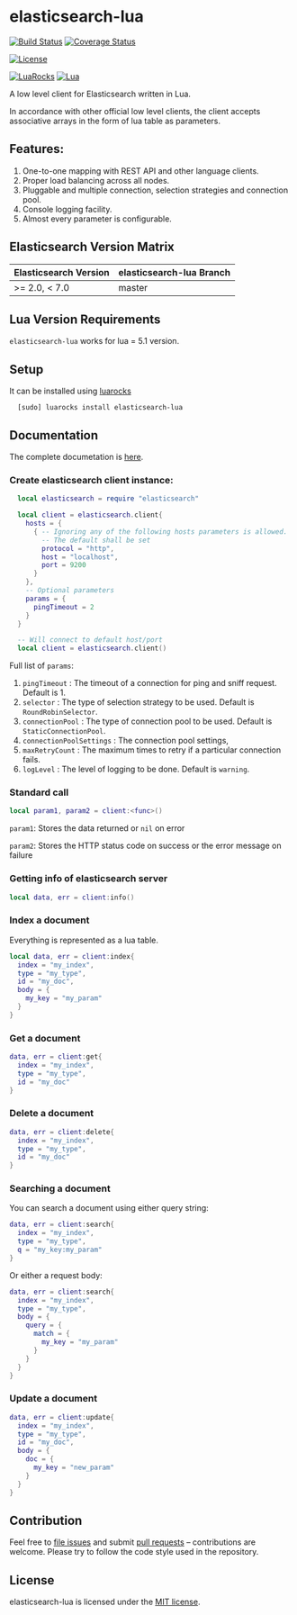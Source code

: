 # elasticsearch-lua 

[![Build Status](https://travis-ci.org/PowerDNS/elasticsearch-lua.svg)](https://travis-ci.org/PowerDNS/elasticsearch-lua) [![Coverage Status](https://coveralls.io/repos/github/PowerDNS/elasticsearch-lua/badge.svg)](https://coveralls.io/github/PowerDNS/elasticsearch-lua)

[![License](http://img.shields.io/badge/Licence-MIT-brightgreen.svg)](LICENSE)

[![LuaRocks](https://img.shields.io/badge/LuaRocks-2.4.1-blue.svg)](https://luarocks.org/modules/neilcook/elasticsearch-lua) [![Lua](https://img.shields.io/badge/Lua-5.12C%20JIT-blue.svg)](https://img.shields.io/badge/Lua-5.1%2C%20JIT-blue.svg)

A low level client for Elasticsearch written in Lua.

In accordance with other official low level clients, the client accepts associative arrays in the form of lua table as parameters.

## Features:

1. One-to-one mapping with REST API and other language clients.
2. Proper load balancing across all nodes.
3. Pluggable and multiple connection, selection strategies and connection pool.
4. Console logging facility.
5. Almost every parameter is configurable.

## Elasticsearch Version Matrix

| Elasticsearch Version | elasticsearch-lua Branch |
| --------------------- | ------------------------ |
| >= 2.0, < 7.0         |  master                  |

## Lua Version Requirements

`elasticsearch-lua` works for lua = 5.1 version.

## Setup

It can be installed using [luarocks](https://luarocks.org)

```
  [sudo] luarocks install elasticsearch-lua
```

## Documentation

The complete documetation is [here](http://elasticsearch-lua.readthedocs.io/).

### Create elasticsearch client instance:

```lua
  local elasticsearch = require "elasticsearch"

  local client = elasticsearch.client{
    hosts = {
      { -- Ignoring any of the following hosts parameters is allowed.
        -- The default shall be set
        protocol = "http",
        host = "localhost",
        port = 9200
      }
    },
    -- Optional parameters
    params = {
      pingTimeout = 2
    }
  }
```

```lua
  -- Will connect to default host/port
  local client = elasticsearch.client()
```

Full list of `params`:

1. `pingTimeout` : The timeout of a connection for ping and sniff request. Default is 1.
2. `selector` : The type of selection strategy to be used. Default is `RoundRobinSelector`.
3. `connectionPool` : The type of connection pool to be used. Default is `StaticConnectionPool`.
4. `connectionPoolSettings` : The connection pool settings,
5. `maxRetryCount` : The maximum times to retry if a particular connection fails.
6. `logLevel` : The level of logging to be done. Default is `warning`.

### Standard call

```lua
local param1, param2 = client:<func>()
```

`param1`: Stores the data returned or `nil` on error

`param2`: Stores the HTTP status code on success or the error message on failure

### Getting info of elasticsearch server

```lua
local data, err = client:info()
```

### Index a document

Everything is represented as a lua table.

```lua
local data, err = client:index{
  index = "my_index",
  type = "my_type",
  id = "my_doc",
  body = {
    my_key = "my_param"
  }
}
```

### Get a document

```lua
data, err = client:get{
  index = "my_index",
  type = "my_type",
  id = "my_doc"
}
```

### Delete a document

```lua
data, err = client:delete{
  index = "my_index",
  type = "my_type",
  id = "my_doc"
}
```
### Searching a document

You can search a document using either query string:

```lua
data, err = client:search{
  index = "my_index",
  type = "my_type",
  q = "my_key:my_param"
}
```

Or either a request body:

```lua
data, err = client:search{
  index = "my_index",
  type = "my_type",
  body = {
    query = {
      match = {
        my_key = "my_param"
      }
    }
  }
}
```

### Update a document

```lua
data, err = client:update{
  index = "my_index",
  type = "my_type",
  id = "my_doc",
  body = {
    doc = {
      my_key = "new_param"
    }
  }
}
```

## Contribution

Feel free to [file issues](https://github.com/DhavalKapil/elasticsearch-lua/issues) and submit [pull requests](https://github.com/DhavalKapil/elasticsearch-lua/pulls) – contributions are welcome. Please try to follow the code style used in the repository.

## License

elasticsearch-lua is licensed under the [MIT license](https://dhaval.mit-license.org/2015/license.txt).
